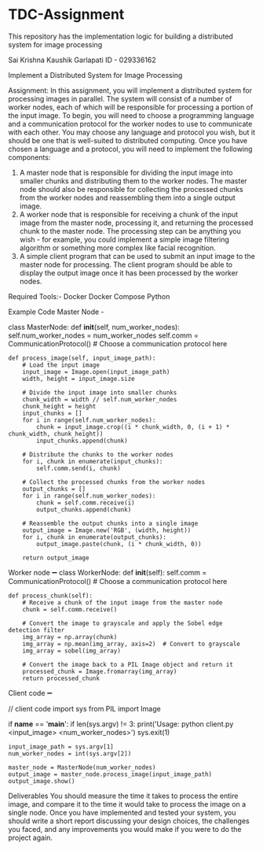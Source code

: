 # TDC-Assignment
This repository has the implementation logic for building a distributed system for image processing

Sai Krishna Kaushik Garlapati
ID - 029336162

Implement a Distributed System for Image Processing

Assignment: 
In this assignment, you will implement a distributed system for processing images in parallel. The system will consist of a number of worker nodes, each of which will be responsible for processing a portion of the input image.
To begin, you will need to choose a programming language and a communication protocol for the worker nodes to use to communicate with each other. You may choose any language and protocol you wish, but it should be one that is well-suited to distributed computing.
Once you have chosen a language and a protocol, you will need to implement the following components:
1.	A master node that is responsible for dividing the input image into smaller chunks and distributing them to the worker nodes. The master node should also be responsible for collecting the processed chunks from the worker nodes and reassembling them into a single output image.
2.	A worker node that is responsible for receiving a chunk of the input image from the master node, processing it, and returning the processed chunk to the master node. The processing step can be anything you wish - for example, you could implement a simple image filtering algorithm or something more complex like facial recognition.
3.	A simple client program that can be used to submit an input image to the master node for processing. The client program should be able to display the output image once it has been processed by the worker nodes.

Required Tools:-
Docker
Docker Compose
Python

Example Code 
Master Node -

class MasterNode:
    def __init__(self, num_worker_nodes):
        self.num_worker_nodes = num_worker_nodes
        self.comm = CommunicationProtocol()  # Choose a communication protocol here
    
    def process_image(self, input_image_path):
        # Load the input image
        input_image = Image.open(input_image_path)
        width, height = input_image.size
        
        # Divide the input image into smaller chunks
        chunk_width = width // self.num_worker_nodes
        chunk_height = height
        input_chunks = []
        for i in range(self.num_worker_nodes):
            chunk = input_image.crop((i * chunk_width, 0, (i + 1) * chunk_width, chunk_height))
            input_chunks.append(chunk)
        
        # Distribute the chunks to the worker nodes
        for i, chunk in enumerate(input_chunks):
            self.comm.send(i, chunk)
        
        # Collect the processed chunks from the worker nodes
        output_chunks = []
        for i in range(self.num_worker_nodes):
            chunk = self.comm.receive(i)
            output_chunks.append(chunk)
        
        # Reassemble the output chunks into a single image
        output_image = Image.new('RGB', (width, height))
        for i, chunk in enumerate(output_chunks):
            output_image.paste(chunk, (i * chunk_width, 0))
        
        return output_image

Worker node ➖
class WorkerNode:
    def __init__(self):
        self.comm = CommunicationProtocol()  # Choose a communication protocol here
    
    def process_chunk(self):
        # Receive a chunk of the input image from the master node
        chunk = self.comm.receive()
        
        # Convert the image to grayscale and apply the Sobel edge detection filter
        img_array = np.array(chunk)
        img_array = np.mean(img_array, axis=2)  # Convert to grayscale
        img_array = sobel(img_array)
        
        # Convert the image back to a PIL Image object and return it
        processed_chunk = Image.fromarray(img_array)
        return processed_chunk

Client code ➖

// client code
import sys
from PIL import Image

if __name__ == '__main__':
    if len(sys.argv) != 3:
        print('Usage: python client.py <input_image> <num_worker_nodes>')
        sys.exit(1)
    
    input_image_path = sys.argv[1]
    num_worker_nodes = int(sys.argv[2])
    
    master_node = MasterNode(num_worker_nodes)
    output_image = master_node.process_image(input_image_path)
    output_image.show()


Deliverables
You should measure the time it takes to process the entire image, and compare it to the time it would take to process the image on a single node.
Once you have implemented and tested your system, you should write a short report discussing your design choices, the challenges you faced, and any improvements you would make if you were to do the project again.



